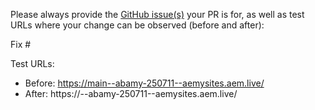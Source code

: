 Please always provide the [GitHub issue(s)](../issues) your PR is for, as well as test URLs where your change can be observed (before and after):

Fix #<gh-issue-id>

Test URLs:
- Before: https://main--abamy-250711--aemysites.aem.live/
- After: https://<branch>--abamy-250711--aemysites.aem.live/

